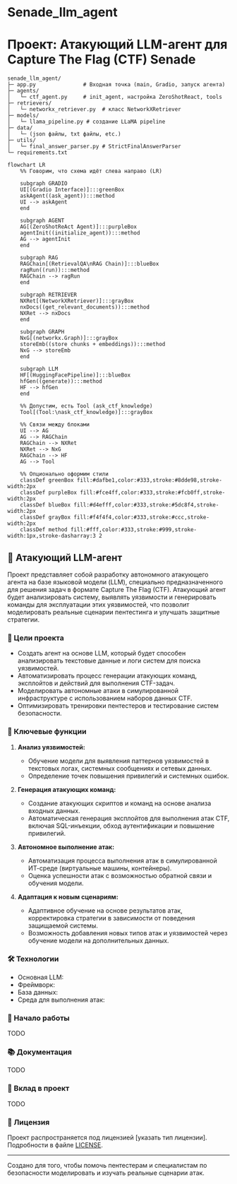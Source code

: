 # Senade_llm_agent

# Проект: Атакующий LLM-агент для Capture The Flag (CTF) Senade
```
senade_llm_agent/
├─ app.py               # Входная точка (main, Gradio, запуск агента)
├─ agents/
│   └─ ctf_agent.py     # init_agent, настройка ZeroShotReact, tools
├─ retrievers/
│   └─ networkx_retriever.py  # класс NetworkXRetriever
├─ models/
│   └─ llama_pipeline.py # создание LLaMA pipeline
├─ data/
│   └─ (json файлы, txt файлы, etc.)
├─ utils/
│   └─ final_answer_parser.py # StrictFinalAnswerParser
└─ requirements.txt
```
```mermaid
flowchart LR
    %% Говорим, что схема идёт слева направо (LR)
    
    subgraph GRADIO
    UI[(Gradio Interface)]:::greenBox
    askAgent((ask_agent)):::method
    UI --> askAgent
    end

    subgraph AGENT
    AG[(ZeroShotReAct Agent)]:::purpleBox
    agentInit((initialize_agent)):::method
    AG --> agentInit
    end

    subgraph RAG
    RAGChain[(RetrievalQA\nRAG Chain)]:::blueBox
    ragRun((run)):::method
    RAGChain --> ragRun
    end

    subgraph RETRIEVER
    NXRet[(NetworkXRetriever)]:::grayBox
    nxDocs((get_relevant_documents)):::method
    NXRet --> nxDocs
    end

    subgraph GRAPH
    NxG[(networkx.Graph)]:::grayBox
    storeEmb((store chunks + embeddings)):::method
    NxG --> storeEmb
    end

    subgraph LLM
    HF[(HuggingFacePipeline)]:::blueBox
    hfGen((generate)):::method
    HF --> hfGen
    end

    %% Допустим, есть Tool (ask_ctf_knowledge)
    Tool[(Tool:\nask_ctf_knowledge)]:::grayBox

    %% Связи между блоками
    UI --> AG
    AG --> RAGChain
    RAGChain --> NXRet
    NXRet --> NxG
    RAGChain --> HF
    AG --> Tool

    %% Опционально оформим стили
    classDef greenBox fill:#dafbe1,color:#333,stroke:#8dde98,stroke-width:2px
    classDef purpleBox fill:#fce4ff,color:#333,stroke:#fcb0ff,stroke-width:2px
    classDef blueBox fill:#d4efff,color:#333,stroke:#5dc8f4,stroke-width:2px
    classDef grayBox fill:#f4f4f4,color:#333,stroke:#ccc,stroke-width:2px
    classDef method fill:#fff,color:#333,stroke:#999,stroke-width:1px,stroke-dasharray:3 2

```


## 🧠 Атакующий LLM-агент

Проект представляет собой разработку автономного атакующего агента на базе языковой модели (LLM), специально предназначенного для решения задач в формате Capture The Flag (CTF). Атакующий агент будет анализировать систему, выявлять уязвимости и генерировать команды для эксплуатации этих уязвимостей, что позволит моделировать реальные сценарии пентестинга и улучшать защитные стратегии.

### 🎯 Цели проекта

- Создать агент на основе LLM, который будет способен анализировать текстовые данные и логи систем для поиска уязвимостей.
- Автоматизировать процесс генерации атакующих команд, эксплойтов и действий для выполнения CTF-задач.
- Моделировать автономные атаки в симулированной инфраструктуре с использованием наборов данных CTF.
- Оптимизировать тренировки пентестеров и тестирование систем безопасности.

### 🔑 Ключевые функции

1. **Анализ уязвимостей:**
   - Обучение модели для выявления паттернов уязвимостей в текстовых логах, системных сообщениях и сетевых данных.
   - Определение точек повышения привилегий и системных ошибок.

2. **Генерация атакующих команд:**
   - Создание атакующих скриптов и команд на основе анализа входных данных.
   - Автоматическая генерация эксплойтов для выполнения атак CTF, включая SQL-инъекции, обход аутентификации и повышение привилегий.

3. **Автономное выполнение атак:**
   - Автоматизация процесса выполнения атак в симулированной ИТ-среде (виртуальные машины, контейнеры).
   - Оценка успешности атак с возможностью обратной связи и обучения модели.

4. **Адаптация к новым сценариям:**
   - Адаптивное обучение на основе результатов атак, корректировка стратегии в зависимости от поведения защищаемой системы.
   - Возможность добавления новых типов атак и уязвимостей через обучение модели на дополнительных данных.

### 🛠 Технологии

- Основная LLM: 
- Фреймворк: 
- База данных: 
- Среда для выполнения атак: 

### 🚀 Начало работы

TODO

### 📚 Документация

TODO

### 🤝 Вклад в проект
TODO

### 📄 Лицензия

Проект распространяется под лицензией [указать тип лицензии]. Подробности в файле [LICENSE](link-to-license-file).



---

Создано для того, чтобы помочь пентестерам и специалистам по безопасности моделировать и изучать реальные сценарии атак.
